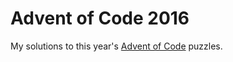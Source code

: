 # Advent of Code 2016
My solutions to this year's [Advent of Code](http://adventofcode.com/2016) puzzles.
